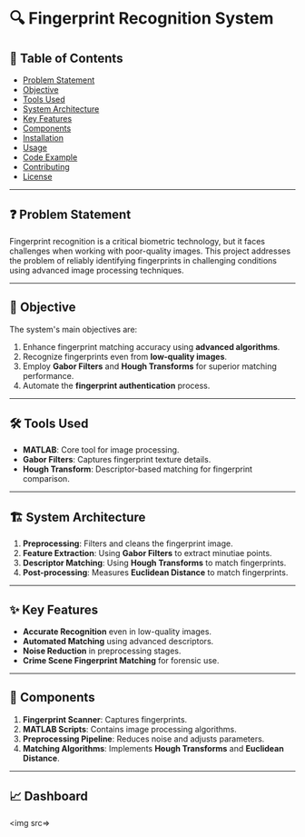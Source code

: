 # 🔍 Fingerprint Recognition System

## 📕 Table of Contents
- [Problem Statement](#problem-statement)
- [Objective](#objective)
- [Tools Used](#tools-used)
- [System Architecture](#system-architecture)
- [Key Features](#key-features)
- [Components](#components)
- [Installation](#installation)
- [Usage](#usage)
- [Code Example](#code-example)
- [Contributing](#contributing)
- [License](#license)

---

## ❓ Problem Statement
Fingerprint recognition is a critical biometric technology, but it faces challenges when working with poor-quality images. This project addresses the problem of reliably identifying fingerprints in challenging conditions using advanced image processing techniques.

---

## 🎯 Objective
The system's main objectives are:
1. Enhance fingerprint matching accuracy using **advanced algorithms**.
2. Recognize fingerprints even from **low-quality images**.
3. Employ **Gabor Filters** and **Hough Transforms** for superior matching performance.
4. Automate the **fingerprint authentication** process.

---

## 🛠️ Tools Used
- **MATLAB**: Core tool for image processing.
- **Gabor Filters**: Captures fingerprint texture details.
- **Hough Transform**: Descriptor-based matching for fingerprint comparison.

---

## 🏗️ System Architecture
1. **Preprocessing**: Filters and cleans the fingerprint image.
2. **Feature Extraction**: Using **Gabor Filters** to extract minutiae points.
3. **Descriptor Matching**: Using **Hough Transforms** to match fingerprints.
4. **Post-processing**: Measures **Euclidean Distance** to match fingerprints.

---

## ✨ Key Features
- **Accurate Recognition** even in low-quality images.
- **Automated Matching** using advanced descriptors.
- **Noise Reduction** in preprocessing stages.
- **Crime Scene Fingerprint Matching** for forensic use.

---

## 🧰 Components
1. **Fingerprint Scanner**: Captures fingerprints.
2. **MATLAB Scripts**: Contains image processing algorithms.
3. **Preprocessing Pipeline**: Reduces noise and adjusts parameters.
4. **Matching Algorithms**: Implements **Hough Transforms** and **Euclidean Distance**.

---
## 📈 Dashboard
<img src=>

